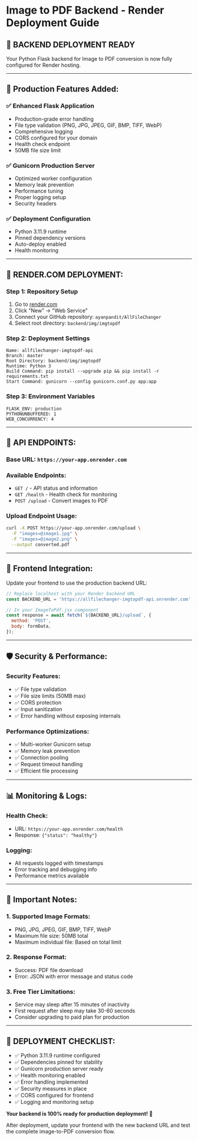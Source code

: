 # Image to PDF Backend - Render Deployment Guide

## 🚀 **BACKEND DEPLOYMENT READY**

Your Python Flask backend for Image to PDF conversion is now fully configured for Render hosting.

---

## 📁 **Production Features Added:**

### **✅ Enhanced Flask Application**
- Production-grade error handling
- File type validation (PNG, JPG, JPEG, GIF, BMP, TIFF, WebP)
- Comprehensive logging
- CORS configured for your domain
- Health check endpoint
- 50MB file size limit

### **✅ Gunicorn Production Server**
- Optimized worker configuration
- Memory leak prevention
- Performance tuning
- Proper logging setup
- Security headers

### **✅ Deployment Configuration**
- Python 3.11.9 runtime
- Pinned dependency versions
- Auto-deploy enabled
- Health monitoring

---

## 🎯 **RENDER.COM DEPLOYMENT:**

### **Step 1: Repository Setup**
1. Go to [render.com](https://render.com)
2. Click "New" → "Web Service"
3. Connect your GitHub repository: `ayanpandit/AllFileChanger`
4. Select root directory: `backend/img/imgtopdf`

### **Step 2: Deployment Settings**
```
Name: allfilechanger-imgtopdf-api
Branch: master
Root Directory: backend/img/imgtopdf
Runtime: Python 3
Build Command: pip install --upgrade pip && pip install -r requirements.txt
Start Command: gunicorn --config gunicorn.conf.py app:app
```

### **Step 3: Environment Variables**
```
FLASK_ENV: production
PYTHONUNBUFFERED: 1
WEB_CONCURRENCY: 4
```

---

## 🔧 **API ENDPOINTS:**

### **Base URL:** `https://your-app.onrender.com`

### **Available Endpoints:**
- `GET /` - API status and information
- `GET /health` - Health check for monitoring
- `POST /upload` - Convert images to PDF

### **Upload Endpoint Usage:**
```bash
curl -X POST https://your-app.onrender.com/upload \
  -F "images=@image1.jpg" \
  -F "images=@image2.png" \
  --output converted.pdf
```

---

## 📱 **Frontend Integration:**

Update your frontend to use the production backend URL:

```javascript
// Replace localhost with your Render backend URL
const BACKEND_URL = 'https://allfilechanger-imgtopdf-api.onrender.com';

// In your ImageToPdf.jsx component
const response = await fetch(`${BACKEND_URL}/upload`, {
  method: 'POST',
  body: formData,
});
```

---

## 🛡️ **Security & Performance:**

### **Security Features:**
- ✅ File type validation
- ✅ File size limits (50MB max)
- ✅ CORS protection
- ✅ Input sanitization
- ✅ Error handling without exposing internals

### **Performance Optimizations:**
- ✅ Multi-worker Gunicorn setup
- ✅ Memory leak prevention
- ✅ Connection pooling
- ✅ Request timeout handling
- ✅ Efficient file processing

---

## 📊 **Monitoring & Logs:**

### **Health Check:**
- URL: `https://your-app.onrender.com/health`
- Response: `{"status": "healthy"}`

### **Logging:**
- All requests logged with timestamps
- Error tracking and debugging info
- Performance metrics available

---

## 🚨 **Important Notes:**

### **1. Supported Image Formats:**
- PNG, JPG, JPEG, GIF, BMP, TIFF, WebP
- Maximum file size: 50MB total
- Maximum individual file: Based on total limit

### **2. Response Format:**
- Success: PDF file download
- Error: JSON with error message and status code

### **3. Free Tier Limitations:**
- Service may sleep after 15 minutes of inactivity
- First request after sleep may take 30-60 seconds
- Consider upgrading to paid plan for production

---

## 🎉 **DEPLOYMENT CHECKLIST:**

- ✅ Python 3.11.9 runtime configured
- ✅ Dependencies pinned for stability
- ✅ Gunicorn production server ready
- ✅ Health monitoring enabled
- ✅ Error handling implemented
- ✅ Security measures in place
- ✅ CORS configured for frontend
- ✅ Logging and monitoring setup

**Your backend is 100% ready for production deployment!** 🚀

After deployment, update your frontend with the new backend URL and test the complete image-to-PDF conversion flow.
